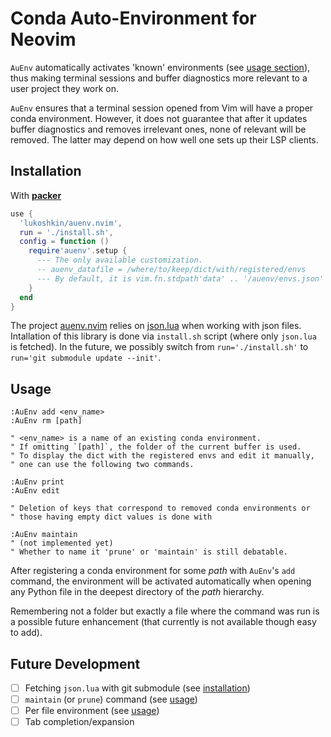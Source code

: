 # Conda Auto-Environment for Neovim

`AuEnv` automatically activates 'known' environments (see [usage
section](#usage)), thus making terminal sessions and buffer diagnostics more
relevant to a user project they work on.

`AuEnv` ensures that a terminal session opened from Vim will have a proper
conda environment. However, it does not guarantee that after it updates buffer
diagnostics and removes irrelevant ones, none of relevant will be removed. The
latter may depend on how well one sets up their LSP clients.


## Installation

With [**packer**](https://github.com/wbthomason/packer.nvim)

```lua
use {
  'lukoshkin/auenv.nvim',
  run = './install.sh',
  config = function ()
    require'auenv'.setup {
      --- The only available customization.
      -- auenv_datafile = /where/to/keep/dict/with/registered/envs
      --- By default, it is vim.fn.stdpath'data' .. '/auenv/envs.json'
    }
  end
}
```

The project [auenv.nvim](https://github.com/lukoshkin/auenv.nvim) relies
on [json.lua](https://github.com/rxi/json.lua) when working with json files.
Intallation of this library is done via `install.sh` script (where only
`json.lua` is fetched). In the future, we possibly switch from
`run='./install.sh'` to `run='git submodule update --init'`.


## Usage

```vim
:AuEnv add <env_name>
:AuEnv rm [path]

" <env_name> is a name of an existing conda environment.
" If omitting `[path]`, the folder of the current buffer is used.
" To display the dict with the registered envs and edit it manually,
" one can use the following two commands.

:AuEnv print
:AuEnv edit

" Deletion of keys that correspond to removed conda environments or
" those having empty dict values is done with

:AuEnv maintain
" (not implemented yet)
" Whether to name it 'prune' or 'maintain' is still debatable.
```

After registering a conda environment for some _path_ with `AuEnv`'s `add`
command, the environment will be activated automatically when opening any
Python file in the deepest directory of the _path_ hierarchy.

Remembering not a folder but exactly a file where the command was run is a
possible future enhancement (that currently is not available though easy to
add).

## Future Development

- [ ] Fetching `json.lua` with git submodule (see
  [installation](#installation))
- [ ] `maintain` (or `prune`) command (see [usage](#usage))
- [ ] Per file environment (see [usage](#usage))
- [ ] Tab completion/expansion
